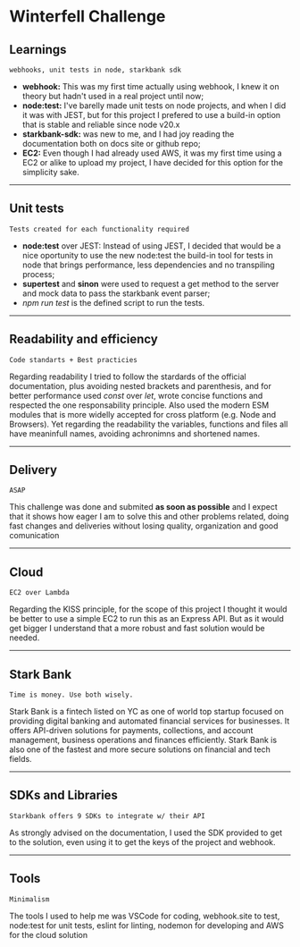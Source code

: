 # Winterfell Challenge

## Learnings
    webhooks, unit tests in node, starkbank sdk
- **webhook:** This was my first time actually using webhook, I knew it on theory but hadn't used in a real project until now;
- **node:test:** I've barelly made unit tests on node projects, and when I did it was with JEST, but for this project I prefered to use a build-in option that is stable and reliable since node v20.x
- **starkbank-sdk:** was new to me, and I had joy reading the documentation both on docs site or github repo;
- **EC2:** Even though I had already used AWS, it was my first time using a EC2 or alike to upload my project, I have decided for this option for the simplicity sake.

---

## Unit tests
    Tests created for each functionality required 
- **node:test** over JEST: Instead of using JEST, I decided that would be a nice oportunity to use the new node:test the build-in tool for tests in node that brings performance, less dependencies and no transpiling process;
- **supertest** and **sinon** were used to request a get method to the server and mock data to pass the starkbank event parser;
- *npm run test* is the defined script to run the tests.

---

## Readability and efficiency
    Code standarts + Best practicies 
Regarding readability I tried to follow the stardards of the official documentation, plus avoiding nested brackets and parenthesis, and for better performance used *const* over *let*, wrote concise functions and respected the one responsability principle. Also used the modern ESM modules that is more widelly accepted for cross platform (e.g. Node and Browsers). Yet regarding the readability the variables, functions and files all have meaninfull names, avoiding achronimns and shortened names. 

---

## Delivery
    ASAP
This challenge was done and submited **as soon as possible** and I expect that it shows how eager I am to solve this and other problems related, doing fast changes and deliveries without losing quality, organization and good comunication

---

## Cloud
    EC2 over Lambda
Regarding the KISS principle, for the scope of this project I thought it would be better to use a simple EC2 to run this as an Express API. But as it would get bigger I understand that a more robust and fast solution would be needed. 

---

## Stark Bank
    Time is money. Use both wisely.
Stark Bank is a fintech listed on YC as one of world top startup focused on providing digital banking and automated financial services for businesses. It offers API-driven solutions for payments, collections, and account management, business operations and finances efficiently. Stark Bank is also one of the fastest and more secure solutions on financial and tech fields.

---

## SDKs and Libraries
	Starkbank offers 9 SDKs to integrate w/ their API
As strongly advised on the documentation, I used the SDK provided to get to the solution, even using it to get the keys of the project and webhook.

---

## Tools
    Minimalism
The tools I used to help me was VSCode for coding, webhook.site to test, node:test for unit tests, eslint for linting, nodemon for developing and AWS for the cloud solution
